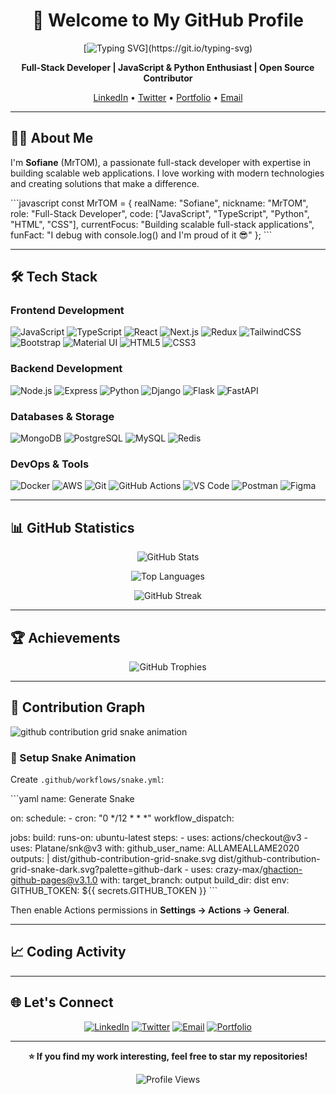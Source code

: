 <div align="center">

# 👋 Welcome to My GitHub Profile

[![Typing SVG](https://readme-typing-svg.herokuapp.com?font=Fira+Code&size=32&duration=3000&pause=1000&color=6366F1&center=true&vCenter=true&width=700&lines=MERN+Stack+Developer;Python+Enthusiast;Full-Stack+Engineer;Building+Amazing+Projects;Let's+Create+Something+Great!)](https://git.io/typing-svg)

**Full-Stack Developer | JavaScript & Python Enthusiast | Open Source Contributor**

[LinkedIn](#) • [Twitter](#) • [Portfolio](#) • [Email](#)

</div>

---

## 👨‍💻 About Me

I'm **Sofiane** (MrTOM), a passionate full-stack developer with expertise in building scalable web applications. I love working with modern technologies and creating solutions that make a difference.

\`\`\`javascript
const MrTOM = {
  realName: "Sofiane",
  nickname: "MrTOM",
  role: "Full-Stack Developer",
  code: ["JavaScript", "TypeScript", "Python", "HTML", "CSS"],
  currentFocus: "Building scalable full-stack applications",
  funFact: "I debug with console.log() and I'm proud of it 😎"
};
\`\`\`

---

## 🛠️ Tech Stack

### Frontend Development
![JavaScript](https://img.shields.io/badge/JavaScript-F7DF1E?style=for-the-badge&logo=javascript&logoColor=black)
![TypeScript](https://img.shields.io/badge/TypeScript-3178C6?style=for-the-badge&logo=typescript&logoColor=white)
![React](https://img.shields.io/badge/React-61DAFB?style=for-the-badge&logo=react&logoColor=black)
![Next.js](https://img.shields.io/badge/Next.js-000000?style=for-the-badge&logo=next.js&logoColor=white)
![Redux](https://img.shields.io/badge/Redux-764ABC?style=for-the-badge&logo=redux&logoColor=white)
![TailwindCSS](https://img.shields.io/badge/Tailwind-06B6D4?style=for-the-badge&logo=tailwindcss&logoColor=white)
![Bootstrap](https://img.shields.io/badge/Bootstrap-7952B3?style=for-the-badge&logo=bootstrap&logoColor=white)
![Material UI](https://img.shields.io/badge/Material_UI-007FFF?style=for-the-badge&logo=mui&logoColor=white)
![HTML5](https://img.shields.io/badge/HTML5-E34F26?style=for-the-badge&logo=html5&logoColor=white)
![CSS3](https://img.shields.io/badge/CSS3-1572B6?style=for-the-badge&logo=css3&logoColor=white)

### Backend Development
![Node.js](https://img.shields.io/badge/Node.js-339933?style=for-the-badge&logo=node.js&logoColor=white)
![Express](https://img.shields.io/badge/Express-000000?style=for-the-badge&logo=express&logoColor=white)
![Python](https://img.shields.io/badge/Python-3776AB?style=for-the-badge&logo=python&logoColor=white)
![Django](https://img.shields.io/badge/Django-092E20?style=for-the-badge&logo=django&logoColor=white)
![Flask](https://img.shields.io/badge/Flask-000000?style=for-the-badge&logo=flask&logoColor=white)
![FastAPI](https://img.shields.io/badge/FastAPI-009688?style=for-the-badge&logo=fastapi&logoColor=white)

### Databases & Storage
![MongoDB](https://img.shields.io/badge/MongoDB-47A248?style=for-the-badge&logo=mongodb&logoColor=white)
![PostgreSQL](https://img.shields.io/badge/PostgreSQL-4169E1?style=for-the-badge&logo=postgresql&logoColor=white)
![MySQL](https://img.shields.io/badge/MySQL-4479A1?style=for-the-badge&logo=mysql&logoColor=white)
![Redis](https://img.shields.io/badge/Redis-DC382D?style=for-the-badge&logo=redis&logoColor=white)

### DevOps & Tools
![Docker](https://img.shields.io/badge/Docker-2496ED?style=for-the-badge&logo=docker&logoColor=white)
![AWS](https://img.shields.io/badge/AWS-232F3E?style=for-the-badge&logo=amazon-aws&logoColor=white)
![Git](https://img.shields.io/badge/Git-F05032?style=for-the-badge&logo=git&logoColor=white)
![GitHub Actions](https://img.shields.io/badge/GitHub_Actions-2088FF?style=for-the-badge&logo=github-actions&logoColor=white)
![VS Code](https://img.shields.io/badge/VS_Code-007ACC?style=for-the-badge&logo=visual-studio-code&logoColor=white)
![Postman](https://img.shields.io/badge/Postman-FF6C37?style=for-the-badge&logo=postman&logoColor=white)
![Figma](https://img.shields.io/badge/Figma-F24E1E?style=for-the-badge&logo=figma&logoColor=white)

---

## 📊 GitHub Statistics

<div align="center">

![GitHub Stats](https://github-readme-stats.vercel.app/api?username=ALLAMEALLAME2020&show_icons=true&theme=tokyonight&hide_border=true)

![Top Languages](https://github-readme-stats.vercel.app/api/top-langs/?username=ALLAMEALLAME2020&layout=compact&theme=tokyonight&hide_border=true)

![GitHub Streak](https://github-readme-streak-stats.herokuapp.com/?user=ALLAMEALLAME2020&theme=tokyonight&hide_border=true)

</div>

---

## 🏆 Achievements

<div align="center">

![GitHub Trophies](https://github-profile-trophy.vercel.app/?username=ALLAMEALLAME2020&theme=tokyonight&no-frame=true&row=1&column=6)

</div>

---

## 🐍 Contribution Graph

<picture>
  <source media="(prefers-color-scheme: dark)" srcset="https://raw.githubusercontent.com/ALLAMEALLAME2020/ALLAMEALLAME2020/output/github-contribution-grid-snake-dark.svg">
  <source media="(prefers-color-scheme: light)" srcset="https://raw.githubusercontent.com/ALLAMEALLAME2020/ALLAMEALLAME2020/output/github-contribution-grid-snake.svg">
  <img alt="github contribution grid snake animation" src="https://raw.githubusercontent.com/ALLAMEALLAME2020/ALLAMEALLAME2020/output/github-contribution-grid-snake.svg">
</picture>

### 🔧 Setup Snake Animation

Create `.github/workflows/snake.yml`:

\`\`\`yaml
name: Generate Snake

on:
  schedule:
    - cron: "0 */12 * * *"
  workflow_dispatch:

jobs:
  build:
    runs-on: ubuntu-latest
    steps:
      - uses: actions/checkout@v3
      - uses: Platane/snk@v3
        with:
          github_user_name: ALLAMEALLAME2020
          outputs: |
            dist/github-contribution-grid-snake.svg
            dist/github-contribution-grid-snake-dark.svg?palette=github-dark
      - uses: crazy-max/ghaction-github-pages@v3.1.0
        with:
          target_branch: output
          build_dir: dist
        env:
          GITHUB_TOKEN: ${{ secrets.GITHUB_TOKEN }}
\`\`\`

Then enable Actions permissions in **Settings → Actions → General**.

---

## 📈 Coding Activity

<!--START_SECTION:waka-->
<!--END_SECTION:waka-->

---

## 🌐 Let's Connect

<div align="center">

[![LinkedIn](https://img.shields.io/badge/LinkedIn-0A66C2?style=for-the-badge&logo=linkedin&logoColor=white)](https://linkedin.com/in/yourprofile)
[![Twitter](https://img.shields.io/badge/Twitter-1DA1F2?style=for-the-badge&logo=twitter&logoColor=white)](https://twitter.com/yourprofile)
[![Email](https://img.shields.io/badge/Email-EA4335?style=for-the-badge&logo=gmail&logoColor=white)](mailto:your.email@example.com)
[![Portfolio](https://img.shields.io/badge/Portfolio-6366F1?style=for-the-badge&logo=globe&logoColor=white)](https://yourportfolio.com)

</div>

---

<div align="center">

**⭐ If you find my work interesting, feel free to star my repositories!**

![Profile Views](https://komarev.com/ghpvc/?username=ALLAMEALLAME2020&color=6366F1&style=flat-square)

</div>
